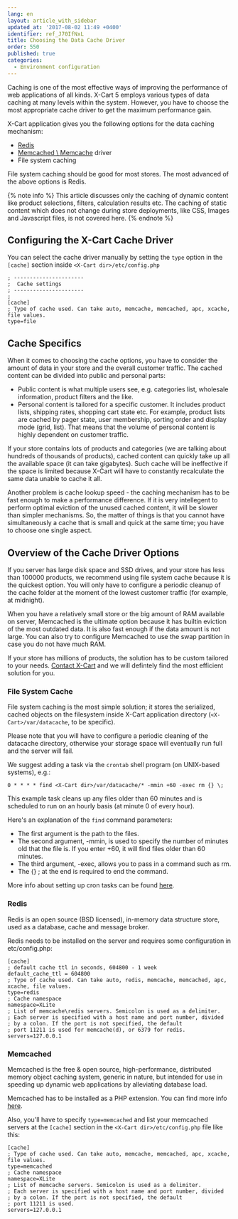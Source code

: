 ```yaml
---
lang: en
layout: article_with_sidebar
updated_at: '2017-08-02 11:49 +0400'
identifier: ref_J70IfNxL
title: Choosing the Data Cache Driver
order: 550
published: true
categories:
  - Environment configuration
---
```

Caching is one of the most effective ways of improving the performance of web applications of all kinds. X-Cart 5 employs various types of data caching at many levels within the system. However, you have to choose the most appropriate cache driver to get the maximum performance gain. 

X-Cart application gives you the following options for the data caching mechanism:

-	[Redis](https://redis.io/)
-	[Memcached \ Memcache](http://php.net/manual/en/book.memcached.php) driver
-   File system caching

File system caching should be good for most stores. The most advanced of the above options is Redis. 

{% note info %}
This article discusses only the caching of dynamic content like product selections, filters, calculation results etc. The caching of static content which does not change during store deployments, like CSS, Images and Javascript files, is not covered here.
{% endnote %}

## Configuring the X-Cart Cache Driver

You can select the cache driver manually by setting the `type` option in the `[cache]` section inside `<X-Cart dir>/etc/config.php`

```
; ----------------------
;  Cache settings
; ----------------------
;
[cache]
; Type of cache used. Can take auto, memcache, memcached, apc, xcache, file values.
type=file
```

## Cache Specifics

When it comes to choosing the cache options, you have to consider the amount of data in your store and the overall customer traffic. The cached content can be divided into public and personal parts:

-	Public content is what multiple users see, e.g. categories list, wholesale information, product filters and the like. 
-	Personal content is tailored for a specific customer. It includes product lists, shipping rates, shopping cart state etc. For example, product lists are cached by pager state, user membership, sorting order and display mode (grid, list). That means that the volume of personal content is highly dependent on customer traffic.

If your store contains lots of products and categories (we are talking about hundreds of thousands of products), cached content can quickly take up all the available space (it can take gigabytes). Such cache will be ineffective if the space is limited because X-Cart will have to constantly recalculate the same data unable to cache it all.

Another problem is cache lookup speed - the caching mechanism has to be fast enough to make a performance difference. If it is very intellegent to perform optimal eviction of the unused cached content, it will be slower than simpler mechanisms. So, the matter of things is that you cannot have simultaneously a cache that is small and quick at the same time; you have to choose one single aspect.

## Overview of the Cache Driver Options

If you server has large disk space and SSD drives, and your store has less than 100000 products, we recommend using file system cache because it is the quickest option. You will only have to configure a periodic cleanup of the cache folder at the moment of the lowest customer traffic (for example, at midnight).

When you have a relatively small store or the big amount of RAM available on server, Memcached is the ultimate option because it has builtin eviction of the most outdated data. It is also fast enough if the data amount is not large. You can also try to configure Memcached to use the swap partition in case you do not have much RAM.

If your store has millions of products, the solution has to be custom tailored to your needs. [Contact X-Cart](https://www.x-cart.com/contact-us.html) and we will defintely find the most efficient solution for you. 

### File System Cache

File system caching is the most simple solution; it stores the serialized, cached objects on the filesystem inside X-Cart application directory (`<X-Cart>/var/datacache`, to be specific).

Please note that you will have to configure a periodic cleaning of the datacache directory, otherwise your storage space will eventually run full and the server will fail.

We suggest adding a task via the `crontab` shell program (on UNIX-based systems), e.g.:

```
0 * * * * find <X-Cart dir>/var/datacache/* -mmin +60 -exec rm {} \;
```

This example task cleans up any files older than 60 minutes and is scheduled to run on an hourly basis (at minute 0 of every hour).

Here's an explanation of the `find` command parameters:
- The first argument is the path to the files.
- The second argument, -mmin, is used to specify the number of minutes old
that the file is. If you enter +60, it will find files older than 60
minutes.
- The third argument, -exec, allows you to pass in a command such as rm.
- The {} \; at the end is required to end the command.

More info about setting up cron tasks can be found [here](https://www.cyberciti.biz/faq/how-do-i-add-jobs-to-cron-under-linux-or-unix-oses/).

### Redis

Redis is an open source (BSD licensed), in-memory data structure store, used as a database, cache and message broker.

Redis needs to be installed on the server and requires some configuration in etc/config.php:

```
[cache]
; default cache ttl in seconds, 604800 - 1 week
default_cache_ttl = 604800
; Type of cache used. Can take auto, redis, memcache, memcached, apc, xcache, file values.
type=redis
; Cache namespace
namespace=XLite
; List of memcache\redis servers. Semicolon is used as a delimiter.
; Each server is specified with a host name and port number, divided
; by a colon. If the port is not specified, the default
; port 11211 is used for memcache(d), or 6379 for redis.
servers=127.0.0.1
```

### Memcached

Memcached is the free & open source, high-performance, distributed memory object caching system, generic in nature, but intended for use in speeding up dynamic web applications by alleviating database load.

Memcached has to be installed as a PHP extension. You can find more info [here](http://php.net/manual/en/memcached.installation.php).

Also, you'll have to specify `type=memcached` and list your memcached servers at the `[cache]` section in the `<X-Cart dir>/etc/config.php` file like this:

```
[cache]
; Type of cache used. Can take auto, memcache, memcached, apc, xcache, file values.
type=memcached
; Cache namespace
namespace=XLite
; List of memcache servers. Semicolon is used as a delimiter.
; Each server is specified with a host name and port number, divided
; by a colon. If the port is not specified, the default
; port 11211 is used.
servers=127.0.0.1
```

